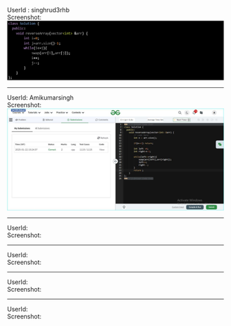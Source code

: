 UserId : singhrud3rhb
<br>
Screenshot: ![Promgram output](https://raw.githubusercontent.com/Rudra2637/image/refs/heads/main/solution.png)
<hr>

UserId: Amikumarsingh
<br>
Screenshot: ![Program output](https://raw.githubusercontent.com/Amikumarsingh/CP-DSA/main/ReverseArray.JPG
)
<hr>

UserId:
<br>
Screenshot:
<hr>

UserId:
<br>
Screenshot:
<hr>

UserId:
<br>
Screenshot:
<hr>

UserId:
<br>
Screenshot: